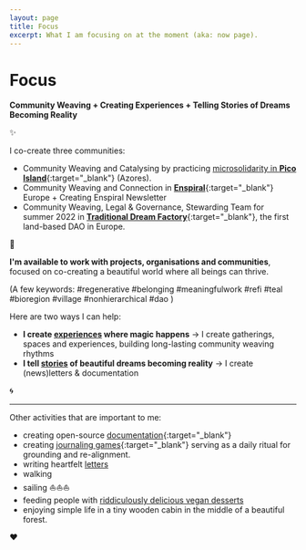 ```yaml
---
layout: page
title: Focus
excerpt: What I am focusing on at the moment (aka: now page).
---
```

# Focus
**Community Weaving + Creating Experiences + Telling Stories of Dreams Becoming Reality**

<p>✨</p>

I co-create three communities:

- Community Weaving and Catalysing by practicing [microsolidarity in **Pico Island**](https://pico.microsolidarity.cc){:target="_blank"} (Azores).
- Community Weaving and Connection in [**Enspiral**](https://enspiral.com){:target="_blank"} Europe + Creating Enspiral Newsletter
- Community Weaving, Legal & Governance, Stewarding Team for summer 2022 in [**Traditional Dream Factory**](https://traditionaldreamfactory.com){:target="_blank"}, the first land-based DAO in Europe.

<p>🌳</p>

**I'm available to work with projects, organisations and communities**, focused on co-creating a beautiful world where all beings can thrive.

(A few keywords: #regenerative #belonging #meaningfulwork #refi #teal #bioregion #village #nonhierarchical #dao )

Here are two ways I can help:

- **I create [experiences](/experiences) where magic happens** -> I create gatherings, spaces and experiences, building long-lasting community weaving rhythms
- **I tell [stories](/storytelling-documentation) of beautiful dreams becoming reality** -> I create (news)letters & documentation

<p>🌀 </p>
<hr>
<p></p>

Other activities that are important to me:

- creating open-source [documentation](/tag/documentation/){:target="_blank"}
- creating [journaling games](https://journalsmarter.com){:target="_blank"} serving as a daily ritual for grounding and re-alignment. 
- writing heartfelt [letters](letters.md)
- walking
- sailing ⛵️⛵️⛵️
- feeding people with [riddiculously delicious vegan desserts](/tag/nomz)
- enjoying simple life in a tiny wooden cabin in the middle of a beautiful forest.

♥